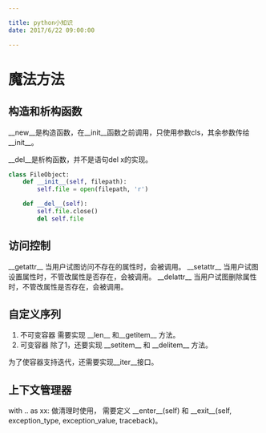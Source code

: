 ```yaml
---

title: python小知识
date: 2017/6/22 09:00:00

---
```


# 魔法方法
## 构造和析构函数
\_\_new\_\_是构造函数，在\_\_init\_\_函数之前调用，只使用参数cls，其余参数传给\_\_init\_\_。


\_\_del\_\_是析构函数，并不是语句del x的实现。

```python
class FileObject:
    def __init__(self, filepath):
        self.file = open(filepath, 'r')

    def __del__(self):
        self.file.close()
        del self.file
```

## 访问控制
\_\_getattr\_\_ 当用户试图访问不存在的属性时，会被调用。
\_\_setattr\_\_ 当用户试图设置属性时，不管改属性是否存在，会被调用。
\_\_delattr\_\_ 当用户试图删除属性时，不管改属性是否存在，会被调用。

## 自定义序列
1. 不可变容器
   需要实现 \_\_len\_\_ 和\_\_getitem\_\_ 方法。
2. 可变容器
   除了1，还要实现 \_\_setitem\_\_ 和 \_\_delitem\_\_ 方法。

为了使容器支持迭代，还需要实现\_\_iter\_\_接口。

## 上下文管理器

with .. as xx: 做清理时使用，
需要定义 \_\_enter\_\_(self) 和 \_\_exit\_\_(self, exception_type, exception_value, traceback)。

